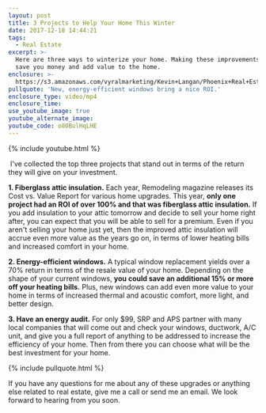 ```yaml
---
layout: post
title: 3 Projects to Help Your Home This Winter
date: 2017-12-18 14:44:21
tags:
  - Real Estate
excerpt: >-
  Here are three ways to winterize your home. Making these improvements will
  save you money and add value to the home.
enclosure: >-
  https://s3.amazonaws.com/vyralmarketing/Kevin+Langan/Phoenix+Real+Estate+Agent+3+Improvements+for+ROI.mp4
pullquote: 'New, energy-efficient windows bring a nice ROI.'
enclosure_type: video/mp4
enclosure_time:
use_youtube_image: true
youtube_alternate_image:
youtube_code: o80BulHqLHE
---
```



{% include youtube.html %}

&nbsp;I've collected the top three projects that stand out in terms of the return they will give on your investment.

**1. Fiberglass attic insulation.** Each year, Remodeling magazine releases its Cost vs. Value Report for various home upgrades. This year, **only one project had an ROI of over 100% and that was fiberglass attic insulation.** If you add insulation to your attic tomorrow and decide to sell your home right after, you can expect that you will be able to sell for a premium. Even if you aren't selling your home just yet, then the improved attic insulation will accrue even more value as the years go on, in terms of lower heating bills and increased comfort in your home.

**2. Energy-efficient windows.** A typical window replacement yields over a 70% return in terms of the resale value of your home. Depending on the shape of your current windows, **you could save an additional 15% or more off your heating bills.** Plus, new windows can add even more value to your home in terms of increased thermal and acoustic comfort, more light, and better design.&nbsp;

**3. Have an energy audit.** For only $99, SRP and APS partner with many local companies that will come out and check your windows, ductwork, A/C unit, and give you a full report of anything to be addressed to increase the efficiency of your home. Then from there you can choose what will be the best investment for your home.

{% include pullquote.html %}

If you have any questions for me about any of these upgrades or anything else related to real estate, give me a call or send me an email. We look forward to hearing from you soon.